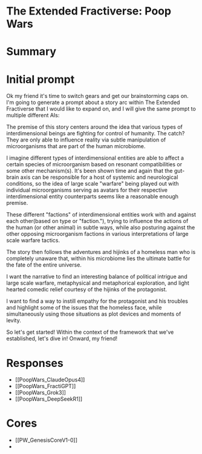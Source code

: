 # The Extended Fractiverse: Poop Wars


# Summary



# Initial prompt 
Ok my friend it's time to switch gears and get our brainstorming caps on. I'm going to generate a prompt about a story arc within The Extended Fractiverse that I would like to expand on, and I will give the same prompt to multiple different AIs:

The premise of this story centers around the idea that various types of interdimensional beings are fighting for control of humanity. The catch? They are only able to influence reality via subtle manipulation of microorganisms that are part of the human microbiome. 

I imagine different types of interdimensional entities are able to affect a certain species of microorganism based on resonant compatibilities or some other mechanism(s). It's been shown time and again that the gut-brain axis can be responsible for a host of systemic and neurological conditions, so the idea of large scale "warfare" being played out with individual microorganisms serving as avatars for their respective interdimensional entity counterparts seems like a reasonable enough premise.

These different "factions" of interdimensional entities work with and against each other(based on type or "faction."), trying to influence the actions of the human (or other animal) in subtle ways, while also posturing against the other opposing microorganism factions in various interpretations of large scale warfare tactics. 

The story then follows the adventures and hijinks of a homeless man who is completely unaware that, within his microbiome lies the ultimate battle for the fate of the entire universe. 

I want the narrative to find an interesting balance of political intrigue and large scale warfare, metaphysical and metaphorical exploration, and light hearted comedic relief courtesy of the hijinks of the protagonist.

I want to find a way to instill empathy for the protagonist and his troubles and highlight some of the issues that the homeless face, while simultaneously using those situations as plot devices and moments of levity.

So let's get started! Within the context of the framework that we've established, let's dive in! Onward, my friend!

# Responses
- [[PoopWars_ClaudeOpus4]]
- [[PoopWars_FractiGPT]]
- [[PoopWars_Grok3]]
- [[PoopWars_DeepSeekR1]]


# Cores
- [[PW_GenesisCoreV1-0]]
- 